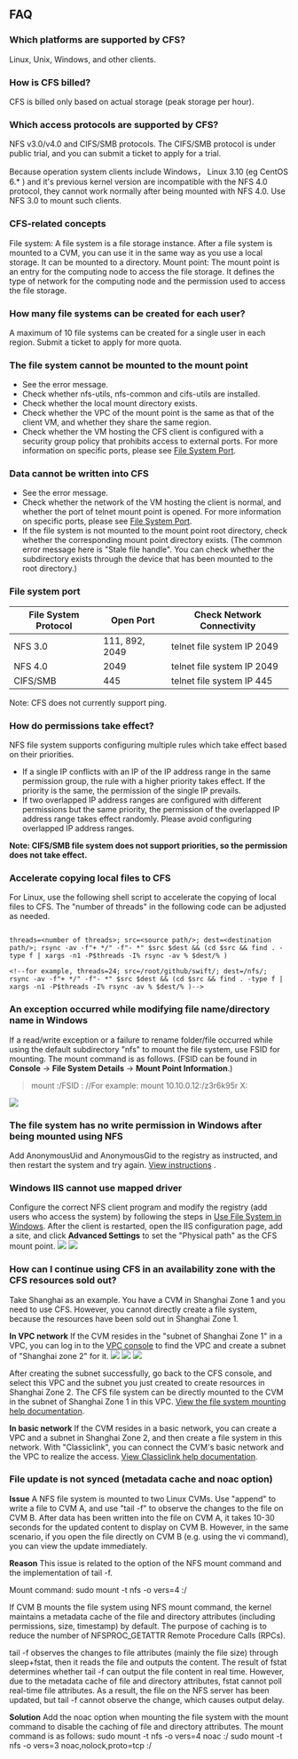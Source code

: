 ## FAQ
### Which platforms are supported by CFS?
Linux, Unix, Windows, and other clients.

### How is CFS billed?
CFS is billed only based on actual storage (peak storage per hour).

### Which access protocols are supported by CFS?
NFS v3.0/v4.0 and CIFS/SMB protocols. The CIFS/SMB protocol is under public trial, and you can submit a ticket to apply for a trial.


Because operation system clients include Windows， Linux 3.10 (eg CentOS 6.* ) and it's previous kernel version are incompatible with the NFS 4.0 protocol, they cannot work normally after being mounted with NFS 4.0. Use NFS 3.0 to mount such clients.


### CFS-related concepts
File system: A file system is a file storage instance. After a file system is mounted to a CVM, you can use it in the same way as you use a local storage. It can be mounted to a directory.
Mount point: The mount point is an entry for the computing node to access the file storage. It defines the type of network for the computing node and the permission used to access the file storage.

### How many file systems can be created for each user?
A maximum of 10 file systems can be created for ​a single user in each region. Submit a ticket to apply for more quota.

### The file system cannot be mounted to the mount point
- See the error message.
- Check whether nfs-utils, nfs-common and cifs-utils are installed.
- Check whether the local mount directory exists.
- Check whether the VPC of the mount point is the same as that of the client VM, and whether they share the same region.
- Check whether the VM hosting the CFS client is configured with a security group policy that prohibits access to external ports. For more information on specific ports, please see [File System Port](https://cloud.tencent.com/document/product/582/9551#.E6.96.87.E4.BB.B6.E7.B3.BB.E7.BB.9F.E7.AB.AF.E5.8F.A3.E9.97.AE.E9.A2.98). 

### Data cannot be written into CFS
- See the error message.
- Check whether the network of the VM hosting the client is normal, and whether the port of telnet mount point is opened. For more information on specific ports, please see [File System Port](https://cloud.tencent.com/document/product/582/9551#.E6.96.87.E4.BB.B6.E7.B3.BB.E7.BB.9F.E7.AB.AF.E5.8F.A3.E9.97.AE.E9.A2.98). 
- If the file system is not mounted to the mount point root directory, check whether the corresponding mount point directory exists. (The common error message here is "Stale file handle". You can check whether the subdirectory exists through the device that has been mounted to the root directory.)

### File system port

File System Protocol | Open Port | Check Network Connectivity
------- | ------- | ---------
NFS 3.0 | 111, 892, 2049 | telnet file system IP 2049
NFS 4.0 | 2049 | telnet file system IP 2049
CIFS/SMB | 445 | telnet file system IP 445 

Note: CFS does not currently support ping.

### How do permissions take effect?
NFS file system supports configuring multiple rules which take effect based on their priorities.

- If a single IP conflicts with an IP of the IP address range in the same permission group, the rule with a higher priority takes effect. If the priority is the same, the permission of the single IP prevails.
- If two overlapped IP address ranges are configured with different permissions but the same priority, the permission of the overlapped IP address range takes effect randomly. Please avoid configuring overlapped IP address ranges. 

**Note: CIFS/SMB file system does not support priorities, so the permission does not take effect.**

### Accelerate copying local files to CFS
For Linux, use the following shell script to accelerate the copying of local files to CFS. The "number of threads" in the following code can be adjusted as needed.

```

threads=<number of threads>; src=<source path/>; dest=<destination path/>; rsync -av -f"+ */" -f"- *" $src $dest && (cd $src && find . -type f | xargs -n1 -P$threads -I% rsync -av % $dest/% )

<!--for example, threads=24; src=/root/github/swift/; dest=/nfs/; rsync -av -f"+ */" -f"- *" $src $dest && (cd $src && find . -type f | xargs -n1 -P$threads -I% rsync -av % $dest/% )-->

```

### An exception occurred while modifying file name/directory name in Windows
If a read/write exception or a failure to rename folder/file occurred while using the default subdirectory "nfs" to mount the file system, use FSID for mounting. The mount command is as follows. (FSID can be found in **Console** -> **File System Details** -> **Mount Point Information**.)
> mount <mount point IP>:/FSID <shared directory name>:
> //For example: mount 10.10.0.12:/z3r6k95r X:

![](https://main.qcloudimg.com/raw/d30598951413f86722aed46482e053f9.png)


### The file system has no write permission in Windows after being mounted using NFS
Add AnonymousUid and AnonymousGid to the registry as instructed, and then restart the system and try again. [View instructions](https://cloud.tencent.com/document/product/582/9133#.E5.9C.A8-windows-.E4.B8.8A.E4.BD.BF.E7.94.A8.E6.96.87.E4.BB.B6.E7.B3.BB.E7.BB.9F)
.

### Windows IIS cannot use mapped driver
Configure the correct NFS client program and modify the registry (add users who access the system) by following the steps in [Use File System in Windows](https://cloud.tencent.com/document/product/582/9133#.E5.9C.A8-windows-.E4.B8.8A.E4.BD.BF.E7.94.A8.E6.96.87.E4.BB.B6.E7.B3.BB.E7.BB.9F).
After the client is restarted, open the IIS configuration page, add a site, and click **Advanced Settings** to set the "Physical path" as the CFS mount point.
![](https://main.qcloudimg.com/raw/0e2abd47145a15257e18182e001e6a0a.png)
![](https://main.qcloudimg.com/raw/b1a83b2a698428e569ab833f5132e37d.png)

### How can I continue using CFS in an availability zone with the CFS resources sold out?
Take Shanghai as an example. You have a CVM in Shanghai Zone 1 and you need to use CFS. However, you cannot directly create a file system, because the resources have been sold out in Shanghai Zone 1.

**In VPC network**
If the CVM resides in the "subnet of Shanghai Zone 1" in a VPC, you can log in to the [VPC console](https://console.cloud.tencent.com/vpc) to find the VPC and create a subnet of "Shanghai zone 2" for it.
![](https://main.qcloudimg.com/raw/a849aa72a6419206d43ab084a3e72f3d.png)
![](https://main.qcloudimg.com/raw/13d6a643a5a47d041ecfb5c01e24257f.png)
![](https://main.qcloudimg.com/raw/eab7adc8dc279c2baca89b9baec3a7fd.png)

After creating the subnet successfully, go back to the CFS console, and select this VPC and the subnet you just created to create resources in Shanghai Zone 2. The CFS file system can be directly mounted to the CVM in the subnet of Shanghai Zone 1 in this VPC. [View the file system mounting help documentation](https://cloud.tencent.com/document/product/582/11523).


**In basic network** 
If the CVM resides in a basic network, you can create a VPC and a subnet in Shanghai Zone 2, and then create a file system in this network. With "Classiclink", you can connect the CVM's basic network and the VPC to realize the access. [View Classiclink help documentation](https://cloud.tencent.com/document/product/215/5002).

### File update is not synced (metadata cache and noac option)

**Issue**
A NFS file system is mounted to two Linux CVMs. Use "append" to write a file to CVM A, and use "tail -f" to observe the changes to the file on CVM B. After data has been written into the file on CVM A, it takes 10-30 seconds for the updated content to display on CVM B. However, in the same scenario, if you open the file directly on CVM B (e.g. using the vi command), you can view the update immediately.

**Reason**
This issue is related to the option of the NFS mount command and the implementation of tail -f.

Mount command: sudo mount -t nfs -o vers=4 <mount point IP>:/ <target mount directory>  
 
If CVM B mounts the file system using NFS mount command, the kernel maintains a metadata cache of the file and directory attributes (including permissions, size, timestamp) by default. The purpose of caching is to reduce the number of NFSPROC_GETATTR Remote Procedure Calls (RPCs).

tail -f observes the changes to file attributes (mainly the file size) through sleep+fstat, then it reads the file and outputs the content. The result of fstat determines whether tail -f can output the file content in real time. However, due to the metadata cache of file and directory attributes, fstat cannot poll real-time file attributes. As a result, the file on the NFS server has been updated, but tail -f cannot observe the change, which causes output delay.

**Solution**
Add the noac option when mounting the file system with the mount command to disable the caching of file and directory attributes. The mount command is as follows:
sudo mount -t nfs -o vers=4 noac <mount point IP>:/ <target mount directory>
sudo mount -t nfs -o vers=3 noac,nolock,proto=tcp <mount point IP>:/<FSID or subdirectory> <target mount directory>




